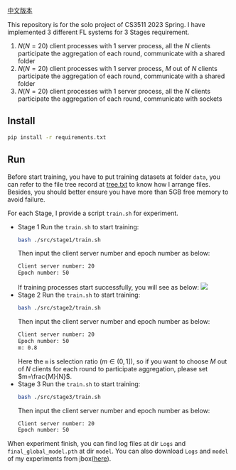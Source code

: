 [中文版本](README_zh.md)

This repository is for the solo project of CS3511 2023 Spring. I have implemented 3 different FL systems for 3 Stages requirement.
1. $N(N=20)$ client processes with 1 server process, all the $N$ clients participate the aggregation of each round, communicate with a shared folder
2. $N(N=20)$ client processes with 1 server process, $M$ out of $N$ clients participate the aggregation of each round, communicate with a shared folder
3. $N(N=20)$ client processes with 1 server process, all the $N$ clients participate the aggregation of each round, communicate with sockets

## Install
```bash
pip install -r requirements.txt
```

## Run
Before start training, you have to put training datasets at folder `data`, you can refer to the file tree record at [tree.txt](tree.txt) to know how I arrange files. Besides, you should better ensure you have more than 5GB free memory to avoid failure.

For each Stage, I provide a script `train.sh` for experiment.
- Stage 1
    Run the `train.sh` to start training:
    ```bash
    bash ./src/stage1/train.sh
    ```
    Then input the client server number and epoch number as below:
    ```bash
    Client server number: 20
    Epoch number: 50
    ```
    If training processes start successfully, you will see as below:
    ![](example.gif)
- Stage 2
    Run the `train.sh` to start training:
    ```bash
    bash ./src/stage2/train.sh
    ```
    Then input the client server number and epoch number as below:
    ```bash
    Client server number: 20
    Epoch number: 50
    m: 0.8
    ```
    Here the `m` is selection ratio ($m\in(0,1]$), so if you want to choose $M$ out of $N$ clients for each round to participate aggregation, please set $m=\frac{M}{N}$.
- Stage 3
    Run the `train.sh` to start training:
    ```bash
    bash ./src/stage3/train.sh
    ```
    Then input the client server number and epoch number as below:
    ```bash
    Client server number: 20
    Epoch number: 50
    ```
When experiment finish, you can find log files at dir `Logs` and `final_global_model.pth` at dir `model`. You can also download `Logs` and `model` of my experiments from jbox([here](https://jbox.sjtu.edu.cn/l/D1m5hr)).